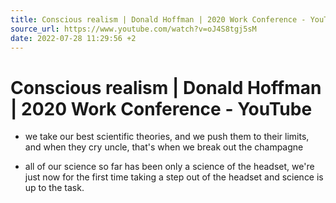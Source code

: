 ```yaml
---
title: Conscious realism | Donald Hoffman | 2020 Work Conference - YouTube
source_url: https://www.youtube.com/watch?v=oJ4S8tgj5sM
date: 2022-07-28 11:29:56 +2
---
```


# Conscious realism | Donald Hoffman | 2020 Work Conference - YouTube

- we take our best scientific theories, and we push them to their limits, and when they cry uncle, that's when we break out the champagne

- all of our science so far has been only a science of the headset, we're just now for the first time taking a step out of the headset and science is up to the task.
